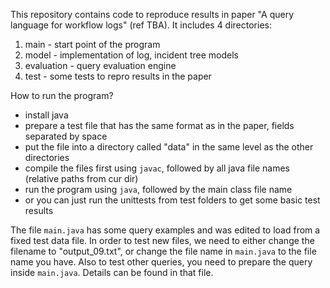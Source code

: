 This repository contains code to reproduce results in paper "A query language for workflow logs" (ref TBA).
It includes 4 directories: 
1) main - start point of the program
2) model - implementation of log, incident tree models
3) evaluation - query evaluation engine
4) test - some tests to repro results in the paper

How to run the program?
- install java
- prepare a test file that has the same format as in the paper, fields separated by space
- put the file into a directory called "data" in the same level as the other directories
- compile the files first using `javac`, followed by all java file names (relative paths from cur dir)
- run the program using `java`, followed by the main class file name
- or you can just run the unittests from test folders to get some basic test results

The file `main.java` has some query examples and was edited to load from a fixed test data file.
In order to test new files, we need to either change the filename to "output_09.txt", or change the file name in `main.java` to the file name you have.
Also to test other queries, you need to prepare the query inside `main.java`. Details can be found in that file.
